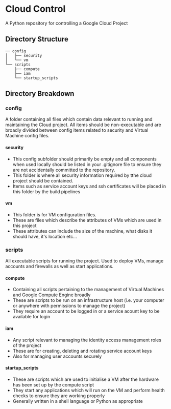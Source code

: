 # Cloud Control

A Python repository for controlling a Google Cloud Project

## Directory Structure
```
── config
│   ├── security
│   └── vm
└── scripts
    ├── compute
    ├── iam
    └── startup_scripts
```

## Directory Breakdown

### config

A folder containing all files which contain data relevant to running and maintaining the Cloud project. All items should be non-executable and are broadly divided between config items related to security and Virtual Machine config files.

#### security
* This config subfolder should primarily be empty and all components when used locally should be listed in your .gitignore file to ensure they are not accidentally committed to the repository.
* This folder is where all security information required by tthe cloud project should be contained.
* Items such as service account keys and ssh certificates will be placed in this folder by the build pipelines

#### vm
* This folder is for VM configuration files. 
* These are files which describe the attributes of VMs which are used in this project
* These attributes can include the size of the machine, what disks it should have, it's location etc...

### scripts

All executable scripts for running the project. Used to deploy VMs, manage accounts and firewalls as well as start applications.

#### compute
* Containing all scripts pertaining to the management of Virtual Machines and Google Compute Engine broadly
* These are scripts to be run on an infrastructure host (i.e. your computer or anywhere with permissions to manage the project)
* They require an account to be logged in or a service acount key to be available for login

#### iam
* Any script relevant to managing the identity access management roles of the project
* These are for creating, deleting and rotating service account keys
* Also for managing user accounts securely

#### startup_scripts
* These are scripts which are used to initialise a VM after the hardware has been set up by the compute script
* They start any applications which will run on the VM and perform health checks to ensure they are working properly
* Generally written in a shell language or Python as appropriate
